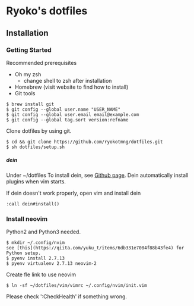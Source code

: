 # Ryoko's dotfiles
## Installation
### Getting Started
Recommended prerequisites
- Oh my zsh
  - change shell to zsh after installation
- Homebrew (visit website to find how to install)
- Git tools
```
$ brew install git
$ git config --global user.name "USER_NAME"
$ git config --global user.email email@example.com
$ git config --global tag.sort version:refname
```

Clone dotfiles by using git.
```
$ cd && git clone https://github.com/ryokotmng/dotfiles.git
$ sh dotfiles/setup.sh
```

##### dein
Under ~/dotfiles
To install dein, see [Github page](https://github.com/Shougo/dein.vim).
Dein automatically install plugins when vim starts.

If dein doesn't work properly, open vim and install dein
```
:call dein#install()
```

### Install neovim
Python2 and Python3 needed.
```
$ mkdir ~/.config/nvim
see [this](https://qiita.com/yuku_t/items/6db331e7084f88b43fe4) for Python setup.
$ pyenv install 2.7.13
$ pyenv virtualenv 2.7.13 neovim-2
```
Create fle link to use neovim
```
$ ln -sf ~/dotfiles/vim/vimrc ~/.config/nvim/init.vim
```
Please check ':CheckHealth' if something wrong.
